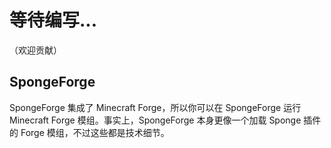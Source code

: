 # 等待编写...

（欢迎贡献）

## SpongeForge

SpongeForge 集成了 Minecraft Forge，所以你可以在 SpongeForge 运行 Minecraft Forge 模组。事实上，SpongeForge 本身更像一个加载 Sponge 插件的 Forge 模组，不过这些都是技术细节。
